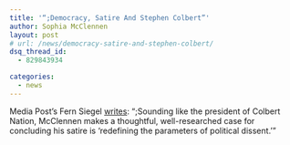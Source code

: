 ```yaml
---
title: '“;Democracy, Satire And Stephen Colbert”'
author: Sophia McClennen
layout: post
# url: /news/democracy-satire-and-stephen-colbert/
dsq_thread_id:
  - 829843934

categories: 
  - news
---
```

Media Post’s Fern Siegel [writes][1]: “;Sounding like the president of Colbert Nation, McClennen makes a thoughtful, well-researched case for concluding his satire is &#8216;redefining the parameters of political dissent.’”

 [1]: https://www.mediapost.com/publications/article/181689/democracy-satire-and-stephen-colbert.html